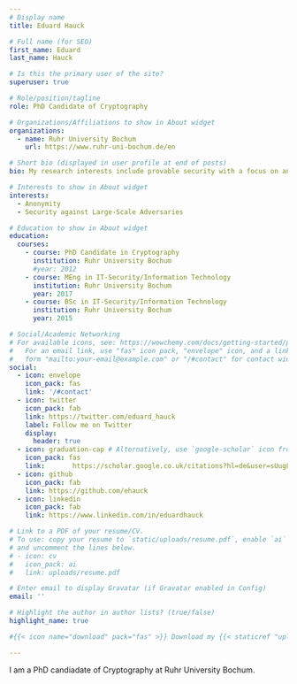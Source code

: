 ```yaml
---
# Display name
title: Eduard Hauck

# Full name (for SEO)
first_name: Eduard
last_name: Hauck

# Is this the primary user of the site?
superuser: true

# Role/position/tagline
role: PhD Candidate of Cryptography

# Organizations/Affiliations to show in About widget
organizations:
  - name: Ruhr University Bochum
    url: https://www.ruhr-uni-bochum.de/en

# Short bio (displayed in user profile at end of posts)
bio: My research interests include provable security with a focus on anonymity

# Interests to show in About widget
interests:
  - Anonymity
  - Security against Large-Scale Adversaries

# Education to show in About widget
education:
  courses:
    - course: PhD Candidate in Cryptography
      institution: Ruhr University Bochum
      #year: 2012
    - course: MEng in IT-Security/Information Technology
      institution: Ruhr University Bochum
      year: 2017
    - course: BSc in IT-Security/Information Technology
      institution: Ruhr University Bochum
      year: 2015

# Social/Academic Networking
# For available icons, see: https://wowchemy.com/docs/getting-started/page-builder/#icons
#   For an email link, use "fas" icon pack, "envelope" icon, and a link in the
#   form "mailto:your-email@example.com" or "/#contact" for contact widget.
social:
  - icon: envelope
    icon_pack: fas
    link: '/#contact'
  - icon: twitter
    icon_pack: fab
    link: https://twitter.com/eduard_hauck
    label: Follow me on Twitter
    display:
      header: true
  - icon: graduation-cap # Alternatively, use `google-scholar` icon from `ai` icon pack
    icon_pack: fas
    link:       https://scholar.google.co.uk/citations?hl=de&user=sUug8uYAAAAJ
  - icon: github
    icon_pack: fab
    link: https://github.com/ehauck
  - icon: linkedin
    icon_pack: fab
    link: https://www.linkedin.com/in/eduardhauck

# Link to a PDF of your resume/CV.
# To use: copy your resume to `static/uploads/resume.pdf`, enable `ai` icons in `params.yaml`,
# and uncomment the lines below.
# - icon: cv
#   icon_pack: ai
#   link: uploads/resume.pdf

# Enter email to display Gravatar (if Gravatar enabled in Config)
email: ''

# Highlight the author in author lists? (true/false)
highlight_name: true

#{{< icon name="download" pack="fas" >}} Download my {{< staticref "uploads/demo_resume.pdf" "newtab" >}}resumé{{< /staticref >}}.

---
```


I am a PhD candiadate of Cryptography at Ruhr University Bochum.


